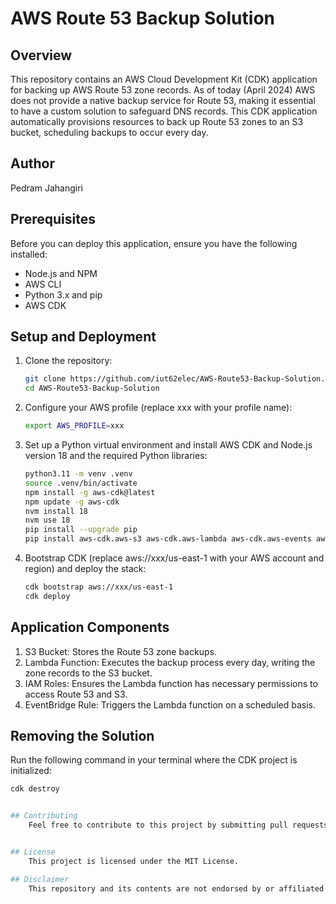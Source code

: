 # AWS Route 53 Backup Solution

## Overview
This repository contains an AWS Cloud Development Kit (CDK) application for backing up AWS Route 53 zone records. As of today (April 2024) AWS does not provide a native backup service for Route 53, making it essential to have a custom solution to safeguard DNS records. This CDK application automatically provisions resources to back up Route 53 zones to an S3 bucket, scheduling backups to occur every day.

## Author
Pedram Jahangiri

## Prerequisites
Before you can deploy this application, ensure you have the following installed:
- Node.js and NPM
- AWS CLI
- Python 3.x and pip
- AWS CDK

## Setup and Deployment

1. Clone the repository:
   ```bash
   git clone https://github.com/iut62elec/AWS-Route53-Backup-Solution.git
   cd AWS-Route53-Backup-Solution

2. Configure your AWS profile (replace xxx with your profile name):
    ```bash
    export AWS_PROFILE=xxx
3. Set up a Python virtual environment and install AWS CDK and Node.js version 18 and the required Python libraries:
    ```bash
    python3.11 -m venv .venv
    source .venv/bin/activate
    npm install -g aws-cdk@latest
    npm update -g aws-cdk
    nvm install 18
    nvm use 18
    pip install --upgrade pip
    pip install aws-cdk.aws-s3 aws-cdk.aws-lambda aws-cdk.aws-events aws-cdk.aws-events-targets aws-cdk.aws-iam

4. Bootstrap CDK (replace aws://xxx/us-east-1 with your AWS account and region) and deploy the stack:
    ```bash
    cdk bootstrap aws://xxx/us-east-1
    cdk deploy

## Application Components
1. S3 Bucket: Stores the Route 53 zone backups.
2. Lambda Function: Executes the backup process every day, writing the zone records to the S3 bucket.
3. IAM Roles: Ensures the Lambda function has necessary permissions to access Route 53 and S3.
4. EventBridge Rule: Triggers the Lambda function on a scheduled basis.



    
## Removing the Solution
Run the following command in your terminal where the CDK project is initialized:

```bash
cdk destroy


## Contributing
    Feel free to contribute to this project by submitting pull requests or reporting issues. Your feedback is appreciated!


## License
    This project is licensed under the MIT License.

## Disclaimer
    This repository and its contents are not endorsed by or affiliated with Amazon Web Services (AWS) or any other third-party entities. It represents my personal viewpoints and not those of my past or current employers. All third-party libraries, modules, plugins, and SDKs are the property of their respective owners.
